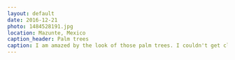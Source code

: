 ```yaml
---
layout: default
date: 2016-12-21
photo: 1484528191.jpg
location: Mazunte, Mexico
caption_header: Palm trees
caption: I am amazed by the look of those palm trees. I couldn't get closer as this area might be infected by... crocodiles. Easy :p
---
```

